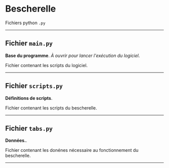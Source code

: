 # Bescherelle

Fichiers python `.py`

----
## Fichier `main.py`

**Base du programme**. *À ouvrir pour lancer l'exécution du logiciel*.

Fichier contenant les scripts du logiciel.

----
## Fichier `scripts.py`

**Définitions de scripts**.

Fichier contenant les scripts du bescherelle.

----
## Fichier `tabs.py`

**Données.**.

Fichier contenant les donénes nécessaire au fonctionnement du bescherelle.

----
